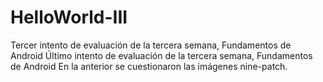 # HelloWorld-III
Tercer intento de evaluación de la tercera semana, Fundamentos de Android
Último intento de evaluación de la tercera semana, Fundamentos de Android
En la anterior se cuestionaron las imágenes nine-patch.
